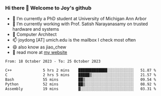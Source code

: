 ### Hi there 👋 Welcome to Joy's github

- 🔭 I’m currently a PhD student at University of Michigan Ann Arbor
- 🌱 I’m currently working with Prof. Satish Narayanasamy on trusted hardware and systems
- 👯 Computer Architect
- 📫 joydong [AT] umich.edu is the mailbox I check most often
- 😄 also know as jiao_chew
- 💬 read more at [my website](https://joydddd.github.io/)
<!--START_SECTION:waka-->

```txt
From: 18 October 2023 - To: 25 October 2023

C++              5 hrs 2 mins    █████████████░░░░░░░░░░░░   51.87 %
C                2 hrs 5 mins    █████▒░░░░░░░░░░░░░░░░░░░   21.57 %
Bash             55 mins         ██▒░░░░░░░░░░░░░░░░░░░░░░   09.54 %
Python           52 mins         ██▒░░░░░░░░░░░░░░░░░░░░░░   08.92 %
Assembly         19 mins         ▓░░░░░░░░░░░░░░░░░░░░░░░░   03.31 %
```

<!--END_SECTION:waka-->
